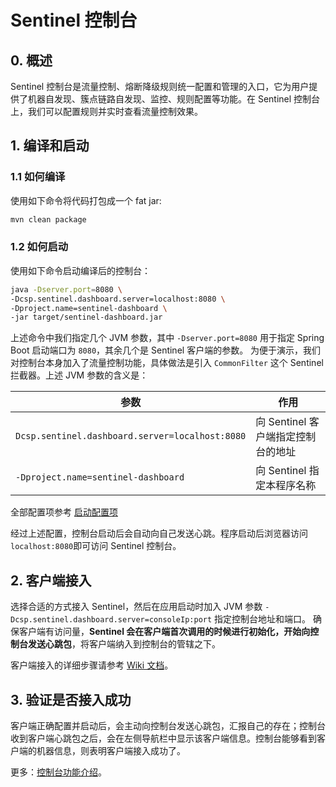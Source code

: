 # Sentinel 控制台

## 0. 概述

Sentinel 控制台是流量控制、熔断降级规则统一配置和管理的入口，它为用户提供了机器自发现、簇点链路自发现、监控、规则配置等功能。在 Sentinel 控制台上，我们可以配置规则并实时查看流量控制效果。

## 1. 编译和启动

### 1.1 如何编译

使用如下命令将代码打包成一个 fat jar:

```bash
mvn clean package
```

### 1.2 如何启动

使用如下命令启动编译后的控制台：

```bash
java -Dserver.port=8080 \
-Dcsp.sentinel.dashboard.server=localhost:8080 \
-Dproject.name=sentinel-dashboard \
-jar target/sentinel-dashboard.jar
```

上述命令中我们指定几个 JVM 参数，其中 `-Dserver.port=8080` 用于指定 Spring Boot 启动端口为 `8080`，其余几个是 Sentinel 客户端的参数。
为便于演示，我们对控制台本身加入了流量控制功能，具体做法是引入 `CommonFilter` 这个 Sentinel 拦截器。上述 JVM 参数的含义是：

| 参数 | 作用 |
|--------|--------|
|`Dcsp.sentinel.dashboard.server=localhost:8080`|向 Sentinel 客户端指定控制台的地址|
|`-Dproject.name=sentinel-dashboard`|向 Sentinel 指定本程序名称|

全部配置项参考 [启动配置项](https://github.com/alibaba/Sentinel/wiki/%E5%90%AF%E5%8A%A8%E9%85%8D%E7%BD%AE%E9%A1%B9)

经过上述配置，控制台启动后会自动向自己发送心跳。程序启动后浏览器访问`localhost:8080`即可访问 Sentinel 控制台。

## 2. 客户端接入

选择合适的方式接入 Sentinel，然后在应用启动时加入 JVM 参数 `-Dcsp.sentinel.dashboard.server=consoleIp:port` 指定控制台地址和端口。
确保客户端有访问量，**Sentinel 会在客户端首次调用的时候进行初始化，开始向控制台发送心跳包**，将客户端纳入到控制台的管辖之下。

客户端接入的详细步骤请参考 [Wiki 文档](https://github.com/alibaba/Sentinel/wiki/%E6%8E%A7%E5%88%B6%E5%8F%B0#3-%E5%AE%A2%E6%88%B7%E7%AB%AF%E6%8E%A5%E5%85%A5%E6%8E%A7%E5%88%B6%E5%8F%B0)。

## 3. 验证是否接入成功

客户端正确配置并启动后，会主动向控制台发送心跳包，汇报自己的存在；控制台收到客户端心跳包之后，会在左侧导航栏中显示该客户端信息。控制台能够看到客户端的机器信息，则表明客户端接入成功了。


更多：[控制台功能介绍](./Sentinel_Dashboard_Feature.md)。